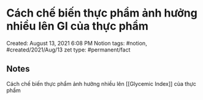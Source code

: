 # Cách chế biến thực phẩm ảnh hưởng nhiều lên GI của thực phẩm

Created: August 13, 2021 6:08 PM
Notion tags: #notion, #created/2021/Aug/13
zet type: #permanent/fact

## Notes
Cách chế biến thực phẩm ảnh hưởng nhiều lên [[Glycemic Index]] của thực phẩm